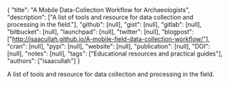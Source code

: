 {
  "title": "A Mobile Data-Collection Workflow for Archaeologists",
  "description": ["A list of tools and resource for data collection and processing in the field."],
  "github": [null],
  "gist": [null],
  "gitlab": [null],
  "bitbucket": [null],
  "launchpad": [null],
  "twitter": [null],
  "blogpost": ["http://isaacullah.github.io/A-mobile-field-data-collection-workflow/"],
  "cran": [null],
  "pypi": [null],
  "website": [null],
  "publication": [null],
  "DOI": [null],
  "notes": [null],
  "tags": ["Educational resources and practical guides"],
  "authors": ["isaacullah"]
}

<!-- Generated by csv2md.R – do not edit by hand -->

A list of tools and resource for data collection and processing in the field.